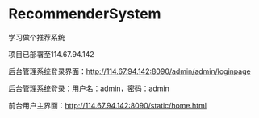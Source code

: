 ﻿# RecommenderSystem
学习做个推荐系统

项目已部署至114.67.94.142

后台管理系统登录界面：http://114.67.94.142:8090/admin/admin/loginpage

后台管理系统登录：用户名：admin，密码：admin

前台用户主界面：http://114.67.94.142:8090/static/home.html
